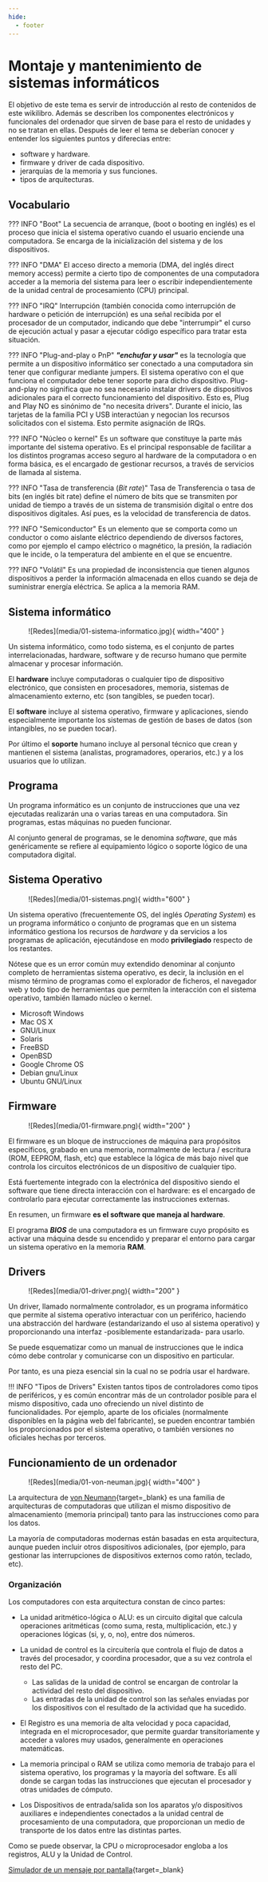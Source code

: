 ```yaml
---
hide:
  - footer
---
```


# Montaje y mantenimiento de sistemas informáticos

El objetivo de este tema es servir de introducción al resto de contenidos de este wikilibro. Además se describen los componentes electrónicos y funcionales del ordenador que sirven de base para el resto de unidades y no se tratan en ellas. Después de leer el tema se deberían conocer y entender los siguientes puntos y diferecias entre:

- software y hardware.
- firmware y driver de cada dispositivo.
- jerarquías de la memoria y sus funciones.
- tipos de arquitecturas.

## Vocabulario

??? INFO "Boot"
    La secuencia de arranque, (boot o booting en inglés) es el proceso que inicia el sistema operativo cuando el usuario enciende una computadora. Se encarga de la inicialización del sistema y de los dispositivos.

??? INFO "DMA"
    El acceso directo a memoria (DMA, del inglés direct memory access) permite a cierto tipo de componentes de una computadora acceder a la memoria del sistema para leer o escribir independientemente de la unidad central de procesamiento (CPU) principal.

??? INFO "IRQ"
    Interrupción (también conocida como interrupción de hardware o petición de interrupción) es una señal recibida por el procesador de un computador, indicando que debe "interrumpir" el curso de ejecución actual y pasar a ejecutar código específico para tratar esta situación.

??? INFO "Plug-and-play o PnP"
    _**"enchufar y usar"**_ es la tecnología que permite a un dispositivo informático ser conectado a una computadora sin tener que configurar mediante jumpers. El sistema operativo con el que funciona el computador debe tener soporte para dicho dispositivo. Plug-and-play no significa que no sea necesario instalar drivers de dispositivos adicionales para el correcto funcionamiento del dispositivo. Esto es, Plug and Play NO es sinónimo de "no necesita drivers". Durante el inicio, las tarjetas de la familia PCI y USB interactúan y negocian los recursos solicitados con el sistema. Esto permite asignación de IRQs.

??? INFO "Núcleo o kernel"
    Es un software que constituye la parte más importante del sistema operativo. Es el principal responsable de facilitar a los distintos programas acceso seguro al hardware de la computadora o en forma básica, es el encargado de gestionar recursos, a través de servicios de llamada al sistema.

??? INFO "Tasa de transferencia (_Bit rate_)"
    Tasa de Transferencia o tasa de bits (en inglés bit rate) define el número de bits que se transmiten por unidad de tiempo a través de un sistema de transmisión digital o entre dos dispositivos digitales. Así pues, es la velocidad de transferencia de datos.

??? INFO "Semiconductor"
    Es un elemento que se comporta como un conductor o como aislante eléctrico dependiendo de diversos factores, como por ejemplo el campo eléctrico o magnético, la presión, la radiación que le incide, o la temperatura del ambiente en el que se encuentre.

??? INFO "Volátil"
    Es una propiedad de inconsistencia que tienen algunos dispositivos a perder la información almacenada en ellos cuando se deja de suministrar energía eléctrica. Se aplica a la memoria RAM.

## Sistema informático

<figure markdown>
  ![Redes](media/01-sistema-informatico.jpg){ width="400" }
  <figcaption></figcaption>
</figure>

Un sistema informático, como todo sistema, es el conjunto de partes interrelacionadas, hardware, software y de recurso humano que permite almacenar y procesar información.

El **hardware** incluye computadoras o cualquier tipo de dispositivo electrónico, que consisten en procesadores, memoria, sistemas de almacenamiento externo, etc (son tangibles, se pueden tocar).

El **software** incluye al sistema operativo, firmware y aplicaciones, siendo especialmente importante los sistemas de gestión de bases de datos (son intangibles, no se pueden tocar).

Por último el **soporte** humano incluye al personal técnico que crean y mantienen el sistema (analistas, programadores, operarios, etc.) y a los usuarios que lo utilizan.


## Programa

Un programa informático es un conjunto de instrucciones que una vez ejecutadas realizarán una o varias tareas en una computadora. Sin programas, estas máquinas no pueden funcionar.

Al conjunto general de programas, se le denomina _software_, que más genéricamente se refiere al equipamiento lógico o soporte lógico de una computadora digital.


## Sistema Operativo

<figure markdown>
  ![Redes](media/01-sistemas.png){ width="600" }
  <figcaption></figcaption>
</figure>

Un sistema operativo (frecuentemente OS, del inglés _Operating System_) es un programa informático o conjunto de programas que en un sistema informático gestiona los recursos de _hardware_ y da servicios a los programas de aplicación, ejecutándose en modo **privilegiado** respecto de los restantes.

Nótese que es un error común muy extendido denominar al conjunto completo de herramientas sistema operativo, es decir, la inclusión en el mismo término de programas como el explorador de ficheros, el navegador web y todo tipo de herramientas que permiten la interacción con el sistema operativo, también llamado núcleo o kernel.

- Microsoft Windows
- Mac OS X
- GNU/Linux
- Solaris
- FreeBSD
- OpenBSD
- Google Chrome OS
- Debian gnu/Linux
- Ubuntu GNU/Linux

## Firmware

<figure markdown>
  ![Redes](media/01-firmware.png){ width="200" }
  <figcaption></figcaption>
</figure>

El firmware es un bloque de instrucciones de máquina para propósitos específicos, grabado en una memoria, normalmente de lectura / escritura (ROM, EEPROM, flash, etc) que establece la lógica de más bajo nivel que controla los circuitos electrónicos de un dispositivo de cualquier tipo.

Está fuertemente integrado con la electrónica del dispositivo siendo el software que tiene directa interacción con el hardware: es el encargado de controlarlo para ejecutar correctamente las instrucciones externas.

En resumen, un firmware **es el software que maneja al hardware**.

El programa **_BIOS_** de una computadora es un firmware cuyo propósito es activar una máquina desde su encendido y preparar el entorno para cargar un sistema operativo en la memoria **RAM**.

## Drivers

<figure markdown>
  ![Redes](media/01-driver.png){ width="200" }
  <figcaption></figcaption>
</figure>

Un driver, llamado normalmente controlador, es un programa informático que permite al sistema operativo interactuar con un periférico, haciendo una abstracción del hardware (estandarizando el uso al sistema operativo) y proporcionando una interfaz -posiblemente estandarizada- para usarlo.

Se puede esquematizar como un manual de instrucciones que le indica cómo debe controlar y comunicarse con un dispositivo en particular.

Por tanto, es una pieza esencial sin la cual no se podría usar el hardware.

!!! INFO "Tipos de Drivers"
    Existen tantos tipos de controladores como tipos de periféricos, y es común encontrar más de un controlador posible para el mismo dispositivo, cada uno ofreciendo un nivel distinto de funcionalidades. Por ejemplo, aparte de los oficiales (normalmente disponibles en la página web del fabricante), se pueden encontrar también los proporcionados por el sistema operativo, o también versiones no oficiales hechas por terceros.

## Funcionamiento de un ordenador

<figure markdown>
  ![Redes](media/01-von-neuman.jpg){ width="400" }
  <figcaption></figcaption>
</figure>

La arquitectura de [von Neumann](https://es.wikipedia.org/wiki/Arquitectura_de_Von_Neumann){target=_blank} es una familia de arquitecturas de computadoras que utilizan el mismo dispositivo de almacenamiento (memoria principal) tanto para las instrucciones como para los datos.

La mayoría de computadoras modernas están basadas en esta arquitectura, aunque pueden incluir otros dispositivos adicionales, (por ejemplo, para gestionar las interrupciones de dispositivos externos como ratón, teclado, etc).

### Organización

Los computadores con esta arquitectura constan de cinco partes:

- La unidad aritmético-lógica o ALU: es un circuito digital que calcula operaciones aritméticas (como suma, resta, multiplicación, etc.) y operaciones lógicas (si, y, o, no), entre dos números.

- La unidad de control es la circuitería que controla el flujo de datos a través del procesador, y coordina procesador, que a su vez controla el resto del PC.
    - Las salidas de la unidad de control se encargan de controlar la actividad del resto del dispositivo.
    - Las entradas de la unidad de control son las señales enviadas por los dispositivos con el resultado de la actividad que ha sucedido.

- El Registro es una memoria de alta velocidad y poca capacidad, integrada en el microprocesador, que permite guardar transitoriamente y acceder a valores muy usados, generalmente en operaciones matemáticas.

- La memoria principal o RAM se utiliza como memoria de trabajo para el sistema operativo, los programas y la mayoría del software. Es allí donde se cargan todas las instrucciones que ejecutan el procesador y otras unidades de cómputo.

- Los Dispositivos de entrada/salida son los aparatos y/o dispositivos auxiliares e independientes conectados a la unidad central de procesamiento de una computadora, que proporcionan un medio de transporte de los datos entre las distintas partes.

Como se puede observar, la CPU o microprocesador engloba a los registros, ALU y la Unidad de Control.

[Simulador de un mensaje por pantalla](https://schweigi.github.io/assembler-simulator/){target=_blank}